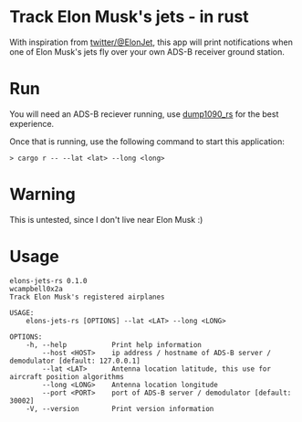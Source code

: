# Track Elon Musk's jets - in rust

With inspiration from [twitter/@ElonJet](https://twitter.com/ElonJet), this app will print notifications
when one of Elon Musk's jets fly over your own ADS-B receiver ground station.

# Run
You will need an ADS-B reciever running, use [dump1090_rs](https://github.com/rsadsb/dump1090_rs)
for the best experience.

Once that is running, use the following command to start this application:
```
> cargo r -- --lat <lat> --long <long>
```

# Warning
This is untested, since I don't live near Elon Musk :)

# Usage
```
elons-jets-rs 0.1.0
wcampbell0x2a
Track Elon Musk's registered airplanes

USAGE:
    elons-jets-rs [OPTIONS] --lat <LAT> --long <LONG>

OPTIONS:
    -h, --help           Print help information
        --host <HOST>    ip address / hostname of ADS-B server / demodulator [default: 127.0.0.1]
        --lat <LAT>      Antenna location latitude, this use for aircraft position algorithms
        --long <LONG>    Antenna location longitude
        --port <PORT>    port of ADS-B server / demodulator [default: 30002]
    -V, --version        Print version information
```

